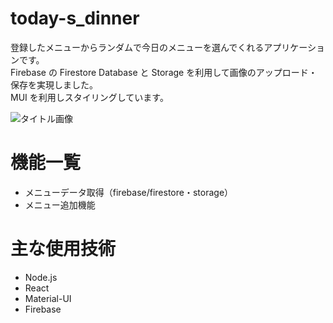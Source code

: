 # today-s_dinner

登録したメニューからランダムで今日のメニューを選んでくれるアプリケーションです。<br>
Firebase の Firestore Database と Storage を利用して画像のアップロード・保存を実現しました。<br>
MUI を利用しスタイリングしています。

![タイトル画像](C:\Users\tbenc\OneDrive\デスクトップ\project\todays-dinner-second\src\assets\スクリーンショット_20230205_151953.png)

# 機能一覧

- メニューデータ取得（firebase/firestore・storage）
- メニュー追加機能

# 主な使用技術

- Node.js
- React
- Material-UI
- Firebase
